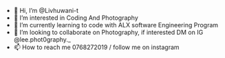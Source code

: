 - 👋 Hi, I’m @Livhuwani-t
- 👀 I’m interested in Coding And Photography
- 🌱 I’m currently learning to code with ALX software Engineering Program
- 💞️ I’m looking to collaborate on Photography, if interested DM on IG @lee.phot0graphy._
- 📫 How to reach me 0768272019 / follow me on instagram

<!---
Livhuwani-t/Livhuwani-t is a ✨ special ✨ repository because its `README.md` (this file) appears on your GitHub profile.
You can click the Preview link to take a look at your changes.
--->

